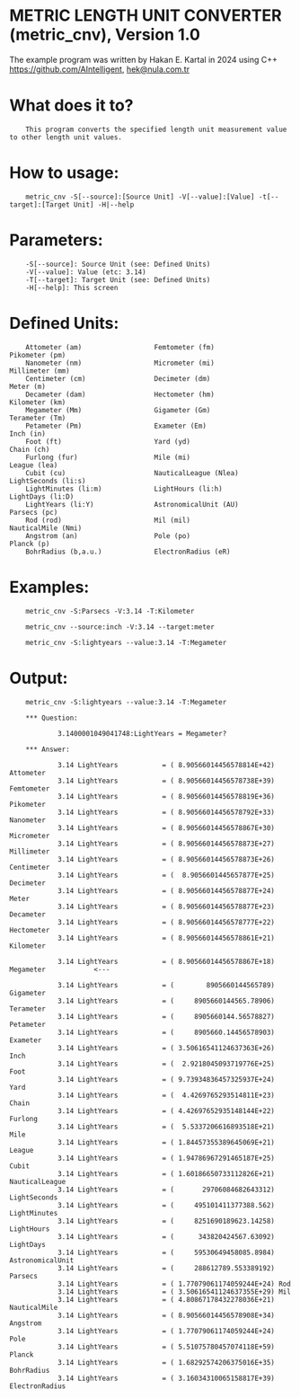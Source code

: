 # METRIC LENGTH UNIT CONVERTER (metric_cnv), Version 1.0

The example program was written by Hakan E. Kartal in 2024 using C++
https://github.com/AIntelligent, hek@nula.com.tr

# What does it to?

        This program converts the specified length unit measurement value to other length unit values.

# How to usage:

        metric_cnv -S[--source]:[Source Unit] -V[--value]:[Value] -t[--target]:[Target Unit] -H|--help

# Parameters:

        -S[--source]: Source Unit (see: Defined Units)
        -V[--value]: Value (etc: 3.14)
        -T[--target]: Target Unit (see: Defined Units)
        -H[--help]: This screen

# Defined Units:

        Attometer (am)                  Femtometer (fm)                 Pikometer (pm)
        Nanometer (nm)                  Micrometer (mi)                 Millimeter (mm)
        Centimeter (cm)                 Decimeter (dm)                  Meter (m)
        Decameter (dam)                 Hectometer (hm)                 Kilometer (km)
        Megameter (Mm)                  Gigameter (Gm)                  Terameter (Tm)
        Petameter (Pm)                  Exameter (Em)                   Inch (in)
        Foot (ft)                       Yard (yd)                       Chain (ch)
        Furlong (fur)                   Mile (mi)                       League (lea)
        Cubit (cu)                      NauticalLeague (Nlea)           LightSeconds (li:s)
        LightMinutes (li:m)             LightHours (li:h)               LightDays (li:D)
        LightYears (li:Y)               AstronomicalUnit (AU)           Parsecs (pc)
        Rod (rod)                       Mil (mil)                       NauticalMile (Nmi)
        Angstrom (an)                   Pole (po)                       Planck (p)
        BohrRadius (b,a.u.)             ElectronRadius (eR)

# Examples:

        metric_cnv -S:Parsecs -V:3.14 -T:Kilometer

        metric_cnv --source:inch -V:3.14 --target:meter

        metric_cnv -S:lightyears --value:3.14 -T:Megameter

# Output:

        metric_cnv -S:lightyears --value:3.14 -T:Megameter

        *** Question:

                3.1400001049041748:LightYears = Megameter?

        *** Answer:

                3.14 LightYears           = ( 8.90566014456578814E+42) Attometer
                3.14 LightYears           = ( 8.90566014456578738E+39) Femtometer
                3.14 LightYears           = ( 8.90566014456578819E+36) Pikometer
                3.14 LightYears           = ( 8.90566014456578792E+33) Nanometer
                3.14 LightYears           = ( 8.90566014456578867E+30) Micrometer
                3.14 LightYears           = ( 8.90566014456578873E+27) Millimeter
                3.14 LightYears           = ( 8.90566014456578873E+26) Centimeter
                3.14 LightYears           = (  8.9056601445657877E+25) Decimeter
                3.14 LightYears           = ( 8.90566014456578877E+24) Meter
                3.14 LightYears           = ( 8.90566014456578877E+23) Decameter
                3.14 LightYears           = ( 8.90566014456578777E+22) Hectometer
                3.14 LightYears           = ( 8.90566014456578861E+21) Kilometer

                3.14 LightYears           = ( 8.90566014456578867E+18) Megameter            <---

                3.14 LightYears           = (        8905660144565789) Gigameter
                3.14 LightYears           = (     8905660144565.78906) Terameter
                3.14 LightYears           = (     8905660144.56578827) Petameter
                3.14 LightYears           = (     8905660.14456578903) Exameter
                3.14 LightYears           = ( 3.50616541124637363E+26) Inch
                3.14 LightYears           = (  2.9218045093719776E+25) Foot
                3.14 LightYears           = ( 9.73934836457325937E+24) Yard
                3.14 LightYears           = (  4.4269765293514811E+23) Chain
                3.14 LightYears           = ( 4.42697652935148144E+22) Furlong
                3.14 LightYears           = (  5.5337206616893518E+21) Mile
                3.14 LightYears           = ( 1.84457355389645069E+21) League
                3.14 LightYears           = ( 1.94786967291465187E+25) Cubit
                3.14 LightYears           = ( 1.60186650733112826E+21) NauticalLeague
                3.14 LightYears           = (       29706084682643312) LightSeconds
                3.14 LightYears           = (     495101411377388.562) LightMinutes
                3.14 LightYears           = (     8251690189623.14258) LightHours
                3.14 LightYears           = (      343820424567.63092) LightDays
                3.14 LightYears           = (     59530649458085.8984) AstronomicalUnit
                3.14 LightYears           = (     288612789.553389192) Parsecs
                3.14 LightYears           = ( 1.77079061174059244E+24) Rod
                3.14 LightYears           = ( 3.50616541124637355E+29) Mil
                3.14 LightYears           = ( 4.80867178432278036E+21) NauticalMile
                3.14 LightYears           = ( 8.90566014456578908E+34) Angstrom
                3.14 LightYears           = ( 1.77079061174059244E+24) Pole
                3.14 LightYears           = ( 5.51075780457074118E+59) Planck
                3.14 LightYears           = ( 1.68292574206375016E+35) BohrRadius
                3.14 LightYears           = ( 3.16034310065158817E+39) ElectronRadius
                
